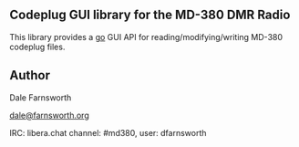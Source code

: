 ## Codeplug GUI library for the MD-380 DMR Radio

This library provides a [go](https://golang.org/) GUI API for
reading/modifying/writing MD-380 codeplug files.

## Author
Dale Farnsworth

<dale@farnsworth.org>

IRC: libera.chat channel: #md380, user: dfarnsworth
